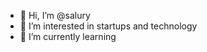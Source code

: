 - 👋 Hi, I’m @salury
- 👀 I’m interested in startups and technology
- 🌱 I’m currently learning

<!---
salury/salury is a ✨ special ✨ repository because its `README.md` (this file) appears on your GitHub profile.
You can click the Preview link to take a look at your changes.
--->
